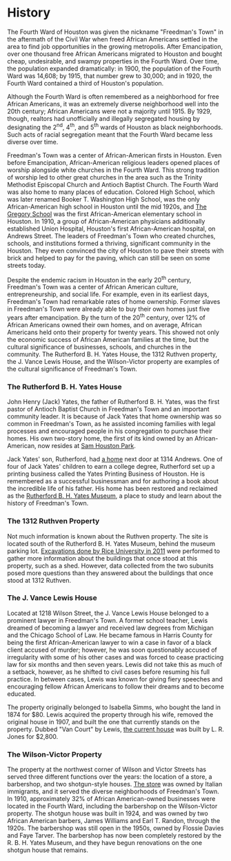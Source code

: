 <h1 id="top">History</h1>

The Fourth Ward of Houston was given the nickname "Freedman's Town" in the aftermath of the Civil War when freed African Americans settled in the area to find job opportunities in the growing metropolis. After Emancipation, over one thousand free African Americans migrated to Houston and bought cheap, undesirable, and swampy properties in the Fourth Ward. Over time, the population expanded dramatically: in 1900, the population of the Fourth Ward was 14,608; by 1915, that number grew to 30,000; and in 1920, the Fourth Ward contained a third of Houston's population. 

Although the Fourth Ward is often remembered as a neighborhood for free African Americans, it was an extremely diverse neighborhood well into the 20th century; African Americans were not a majority  until 1915. By 1929, though, realtors had unofficially and illegally segregated housing by designating the 2<sup>nd</sup>, 4<sup>th</sup>, and 5<sup>th</sup> wards of Houston as black neighborhoods. Such acts of racial segregation meant that the Fourth Ward became less diverse over time.

Freedman's Town was a center of African-American firsts in Houston. Even before Emancipation, African-American religious leaders opened places of worship alongside white churches in the Fourth Ward. This strong tradition of worship led to other great churches in the area such as the Trinity Methodist Episcopal Church and Antioch Baptist Church. The Fourth Ward was also home to many places of education. Colored High School, which was later renamed Booker T. Washington High School, was the only African-American high school in Houston until the mid 1920s, and [The Gregory School](http://www.youtube.com/watch?v=9ucfzIhBsR8&list=UUuXhswcQ63ROYe0JmUuNdzQ) was the first African-American elementary school in Houston. In 1910, a group of African-American physicians additionally established Union Hospital, Houston's first African-American hospital, on Andrews Street. The leaders of Freedman's Town who created churches, schools, and institutions formed a thriving, significant community in the Houston. They even convinced the city of Houston to pave their streets with brick and helped to pay for the paving, which can still be seen on some streets today. 

Despite the endemic racism in Houston in the early 20<sup>th</sup> century, Freedman's Town was a center of African American culture, entrepreneurship, and social life. For example, even in its earliest days, Freedman's Town had remarkable rates of home ownership. Former slaves in Freedman's Town were already able to buy their own homes just five years after emancipation. By the turn of the 20<sup>th</sup> century, over 12% of African Americans owned their own homes, and on average, African Americans held onto their property for twenty years. This showed not only the economic success of African American families at the time, but the cultural significance of businesses, schools, and churches in the community. The Rutherford B. H. Yates House, the 1312 Ruthven property, the J. Vance Lewis House, and the Wilson-Victor property are examples of the cultural significance of Freedman's Town.

<h3 id="yates">The Rutherford B. H. Yates House</h3>

John Henry (Jack) Yates, the father of Rutherford B. H. Yates, was the first pastor of Antioch Baptist Church in Freedman's Town and an important community leader. It is because of Jack Yates that home ownership was so common in Freedman's Town, as he assisted incoming families with legal processes and encouraged people in his congregation to purchase their homes. His own two-story home, the first of its kind owned by an African-American, now resides at [Sam Houston Park](http://www.heritagesociety.org/yates.html). 

Jack Yates' son, Rutherford, had [a home](http://www.youtube.com/watch?v=lkZZ0VMjJHI&list=UUuXhswcQ63ROYe0JmUuNdzQ) next door at 1314 Andrews. One of four of Jack Yates' children to earn a college degree, Rutherford set up a printing business called the Yates Printing Business of Houston. He is remembered as a successful businessman and for authoring a book about the incredible life of his father. His home has been restored and reclaimed as the [Rutherford B. H. Yates Museum](http://www.publicarchaeology.org/yates/index.html), a place to study and learn about the history of Freedman's Town.

<h3 id="ruthven">The 1312 Ruthven Property</h3>

Not much information is known about the Ruthven property. The site is located south of the Rutherford B. H. Yates Museum, behind the museum parking lot. [Excavations done by Rice University in 2011](http://freedmanstownarchaeology.rice.edu/reports/2011YatesReport.pdf) were performed to gather more information about the buildings that once stood at this property, such as a shed. However, data collected from the two subunits posed more questions than they answered about the buildings that once stood at 1312 Ruthven. 

<h3 id="lewis">The J. Vance Lewis House</h3>

Located at 1218 Wilson Street, the J. Vance Lewis House belonged to a prominent lawyer in Freedman's Town. A former school teacher, Lewis dreamed of becoming a lawyer and received law degrees from Michigan and the Chicago School of Law. He became famous in Harris County for being the first African-American lawyer to win a case in favor of a black client accused of murder; however, he was soon questionably accused of irregularity with some of his other cases and was forced to cease practicing law for six months and then seven years. Lewis did not take this as much of a setback, however, as he shifted to civil cases before resuming his full practice. In between cases, Lewis was known for giving fiery speeches and encouraging fellow African Americans to follow their dreams and to become educated.  

The property originally belonged to Isabella Simms, who bought the land in 1874 for $80. Lewis acquired the property through his wife, removed the original house in 1907, and built the one that currently stands on the property. Dubbed "Van Court" by Lewis, [the current house](http://www.youtube.com/watch?v=lbkmNfGZ3BM) was built by L. R. Jones for $2,800. 

<h3 id="wilsonvictor">The Wilson-Victor Property</h3>

The property at the northwest corner of Wilson and Victor Streets has served three different functions over the years: the location of a store, a barbershop, and two shotgun-style houses. [The store](http://www.youtube.com/watch?v=60NnHbpCTC0&list=UUuXhswcQ63ROYe0JmUuNdzQ) was owned by Italian immigrants, and it served the diverse neighborhoods of Freedman's Town. In 1910, approximately 32% of African American-owned businesses were located in the Fourth Ward, including the barbershop on the Wilson-Victor property. The shotgun house was built in 1924, and was owned by two African American barbers, James Williams and Earl T. Randon, through the 1920s. The barbershop was still open in the 1950s, owned by Flossie Davies and Faye Tarver. The barbershop has now been completely restored by the R. B. H. Yates Museum, and they have begun renovations on the one shotgun house that remains. 
